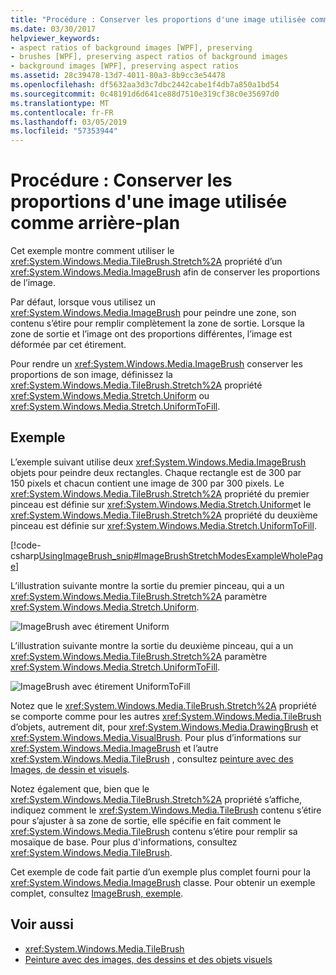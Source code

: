```yaml
---
title: "Procédure : Conserver les proportions d'une image utilisée comme arrière-plan"
ms.date: 03/30/2017
helpviewer_keywords:
- aspect ratios of background images [WPF], preserving
- brushes [WPF], preserving aspect ratios of background images
- background images [WPF], preserving aspect ratios
ms.assetid: 28c39478-13d7-4011-80a3-8b9cc3e54478
ms.openlocfilehash: df5632aa3d3c7dbc2442cabe1f4db7a850a1bd54
ms.sourcegitcommit: 0c48191d6d641ce88d7510e319cf38c0e35697d0
ms.translationtype: MT
ms.contentlocale: fr-FR
ms.lasthandoff: 03/05/2019
ms.locfileid: "57353944"
---
```

# <a name="how-to-preserve-the-aspect-ratio-of-an-image-used-as-a-background"></a>Procédure : Conserver les proportions d'une image utilisée comme arrière-plan
Cet exemple montre comment utiliser le <xref:System.Windows.Media.TileBrush.Stretch%2A> propriété d’un <xref:System.Windows.Media.ImageBrush> afin de conserver les proportions de l’image.  
  
 Par défaut, lorsque vous utilisez un <xref:System.Windows.Media.ImageBrush> pour peindre une zone, son contenu s’étire pour remplir complètement la zone de sortie. Lorsque la zone de sortie et l’image ont des proportions différentes, l’image est déformée par cet étirement.  
  
 Pour rendre un <xref:System.Windows.Media.ImageBrush> conserver les proportions de son image, définissez la <xref:System.Windows.Media.TileBrush.Stretch%2A> propriété <xref:System.Windows.Media.Stretch.Uniform> ou <xref:System.Windows.Media.Stretch.UniformToFill>.  
  
## <a name="example"></a>Exemple  
 L’exemple suivant utilise deux <xref:System.Windows.Media.ImageBrush> objets pour peindre deux rectangles. Chaque rectangle est de 300 par 150 pixels et chacun contient une image de 300 par 300 pixels. Le <xref:System.Windows.Media.TileBrush.Stretch%2A> propriété du premier pinceau est définie sur <xref:System.Windows.Media.Stretch.Uniform>et le <xref:System.Windows.Media.TileBrush.Stretch%2A> propriété du deuxième pinceau est définie sur <xref:System.Windows.Media.Stretch.UniformToFill>.  
  
 [!code-csharp[UsingImageBrush_snip#ImageBrushStretchModesExampleWholePage](~/samples/snippets/csharp/VS_Snippets_Wpf/UsingImageBrush_snip/CSharp/StretchModes.cs#imagebrushstretchmodesexamplewholepage)]  
  
 L’illustration suivante montre la sortie du premier pinceau, qui a un <xref:System.Windows.Media.TileBrush.Stretch%2A> paramètre <xref:System.Windows.Media.Stretch.Uniform>.  
  
 ![ImageBrush avec étirement Uniform](./media/graphicsmm-imagebrushuniformstretch.jpg "graphicsmm_ImageBrushUniformStretch")  
  
 L’illustration suivante montre la sortie du deuxième pinceau, qui a un <xref:System.Windows.Media.TileBrush.Stretch%2A> paramètre <xref:System.Windows.Media.Stretch.UniformToFill>.  
  
 ![ImageBrush avec étirement UniformToFill](./media/graphicsmm-imagebrushuniformtofillstretch.jpg "graphicsmm_ImageBrushUniformToFillStretch")  
  
 Notez que le <xref:System.Windows.Media.TileBrush.Stretch%2A> propriété se comporte comme pour les autres <xref:System.Windows.Media.TileBrush> d’objets, autrement dit, pour <xref:System.Windows.Media.DrawingBrush> et <xref:System.Windows.Media.VisualBrush>. Pour plus d’informations sur <xref:System.Windows.Media.ImageBrush> et l’autre <xref:System.Windows.Media.TileBrush> , consultez [peinture avec des Images, de dessin et visuels](painting-with-images-drawings-and-visuals.md).  
  
 Notez également que, bien que le <xref:System.Windows.Media.TileBrush.Stretch%2A> propriété s’affiche, indiquez comment le <xref:System.Windows.Media.TileBrush> contenu s’étire pour s’ajuster à sa zone de sortie, elle spécifie en fait comment le <xref:System.Windows.Media.TileBrush> contenu s’étire pour remplir sa mosaïque de base. Pour plus d'informations, consultez <xref:System.Windows.Media.TileBrush>.  
  
 Cet exemple de code fait partie d’un exemple plus complet fourni pour la <xref:System.Windows.Media.ImageBrush> classe. Pour obtenir un exemple complet, consultez [ImageBrush, exemple](https://go.microsoft.com/fwlink/?LinkID=160005).  
  
## <a name="see-also"></a>Voir aussi
- <xref:System.Windows.Media.TileBrush>
- [Peinture avec des images, des dessins et des objets visuels](painting-with-images-drawings-and-visuals.md)
